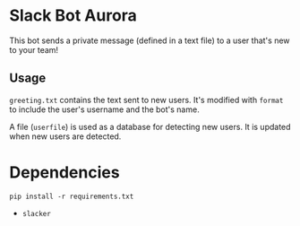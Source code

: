 # Slack Bot Aurora

This bot sends a private message (defined in a text file) to a user
that's new to your team!

## Usage

`greeting.txt` contains the text sent to new users. It's modified with
`format` to include the user's username and the bot's name.

A file (`userfile`) is used as a database for detecting new users. It
is updated when new users are detected.

# Dependencies

`pip install -r requirements.txt`

  * `slacker`

